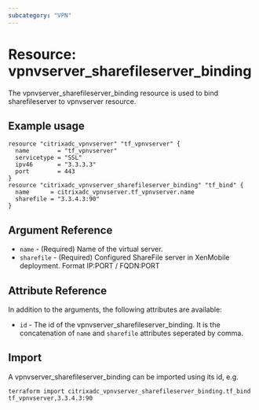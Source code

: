 ```yaml
---
subcategory: "VPN"
---
```


# Resource: vpnvserver_sharefileserver_binding

The vpnvserver_sharefileserver_binding resource is used to bind sharefileserver to vpnvserver resource.


## Example usage

```hcl
resource "citrixadc_vpnvserver" "tf_vpnvserver" {
  name        = "tf_vpnvserver"
  servicetype = "SSL"
  ipv46       = "3.3.3.3"
  port        = 443
}
resource "citrixadc_vpnvserver_sharefileserver_binding" "tf_bind" {
  name      = citrixadc_vpnvserver.tf_vpnvserver.name
  sharefile = "3.3.4.3:90"
}
```


## Argument Reference

* `name` - (Required) Name of the virtual server.
* `sharefile` - (Required) Configured ShareFile server in XenMobile deployment. Format IP:PORT / FQDN:PORT


## Attribute Reference

In addition to the arguments, the following attributes are available:

* `id` - The id of the vpnvserver_sharefileserver_binding. It is the concatenation of `name` and `sharefile` attributes seperated by comma.


## Import

A vpnvserver_sharefileserver_binding can be imported using its id, e.g.

```shell
terraform import citrixadc_vpnvserver_sharefileserver_binding.tf_bind tf_vpnvserver,3.3.4.3:90
```
